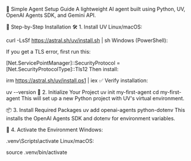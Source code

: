 🤖 Simple Agent Setup Guide
A lightweight AI agent built using Python, UV, OpenAI Agents SDK, and Gemini API.

🚀 Step-by-Step Installation
🛠 1. Install UV
Linux/macOS:

curl -LsSf https://astral.sh/uv/install.sh | sh
Windows (PowerShell):

If you get a TLS error, first run this:

[Net.ServicePointManager]::SecurityProtocol = [Net.SecurityProtocolType]::Tls12
Then install:

irm https://astral.sh/uv/install.ps1 | iex
✅ Verify installation:

uv --version
📁 2. Initialize Your Project
uv init my-first-agent
cd my-first-agent
This will set up a new Python project with UV's virtual environment.

📦 3. Install Required Packages
uv add openai-agents python-dotenv
This installs the OpenAI Agents SDK and dotenv for environment variables.

🧪 4. Activate the Environment
Windows:

.venv\Scripts\activate
Linux/macOS:

source .venv/bin/activate
